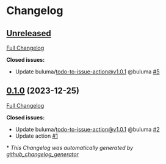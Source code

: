 # Changelog

## [Unreleased](https://github.com/buluma/ansible-role-sysstat/tree/HEAD)

[Full Changelog](https://github.com/buluma/ansible-role-sysstat/compare/0.1.0...HEAD)

**Closed issues:**

- Update buluma/todo-to-issue-action@v1.0.1 @buluma [\#5](https://github.com/buluma/ansible-role-sysstat/issues/5)

## [0.1.0](https://github.com/buluma/ansible-role-sysstat/tree/0.1.0) (2023-12-25)

[Full Changelog](https://github.com/buluma/ansible-role-sysstat/compare/24445a60629f8aaa369458c21cdf01d317d492e0...0.1.0)

**Closed issues:**

- Update buluma/todo-to-issue-action@v1.0.1 @buluma [\#2](https://github.com/buluma/ansible-role-sysstat/issues/2)
- Update action [\#1](https://github.com/buluma/ansible-role-sysstat/issues/1)



\* *This Changelog was automatically generated by [github_changelog_generator](https://github.com/github-changelog-generator/github-changelog-generator)*

